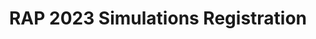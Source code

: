 ---
title: RAP 2023 Simulations Registration
redirect_to: https://docs.google.com/spreadsheets/d/1qA66XmQ3StGQIZoCu7E7XuWlNf2cp4LEQmlYc3vHjgc/edit#gid=1048350000
redirect_from: 
  - /RAP23SIMSRegistration
  - /rap23simsregistration
---